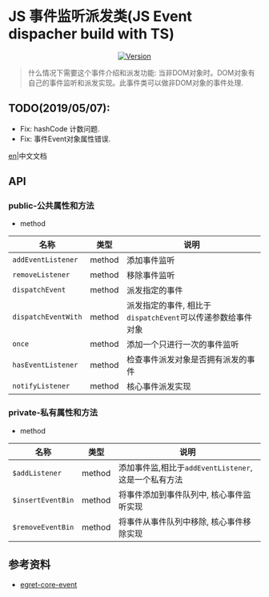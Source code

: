 # JS 事件监听派发类(JS Event dispacher build with TS)

<p align="center">
  <a href="https://www.npmjs.com/package/js-utils-event-helper"><img src="https://img.shields.io/npm/v/js-utils-event-helper.svg" alt="Version"></a>
</p>

> 什么情况下需要这个事件介绍和派发功能: 当非DOM对象时。DOM对象有自己的事件监听和派发实现。此事件类可以做非DOM对象的事件处理.

## TODO(2019/05/07):

+ Fix: hashCode 计数问题.
+ Fix: 事件Event对象属性错误.

[en](./README.md)|中文文档
## API

### public-公共属性和方法

+ method

|名称|类型|说明|
|--|--|--|
|`addEventListener`|method|添加事件监听|
|`removeListener`|method|移除事件监听|
|`dispatchEvent`|method|派发指定的事件|
|`dispatchEventWith`|method|派发指定的事件, 相比于`dispatchEvent`可以传递参数给事件对象|
|`once`|method|添加一个只进行一次的事件监听|
|`hasEventListener`|method|检查事件派发对象是否拥有派发的事件|
|`notifyListener`|method|核心事件派发实现|


### private-私有属性和方法 

+ method 

|名称|类型|说明
|--|--|--|
|`$addListener`|method|添加事件监,相比于`addEventListener`, 这是一个私有方法|
|`$insertEventBin`|method|将事件添加到事件队列中, 核心事件监听实现|
|`$removeEventBin`|method|将事件从事件队列中移除, 核心事件移除实现|







## 参考资料
+ [egret-core-event](https://github.com/egret-labs/egret-core/tree/master/src/egret/events)